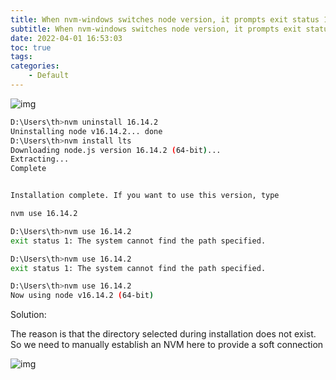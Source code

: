 ```yaml
---
title: When nvm-windows switches node version, it prompts exit status 1 The system cannot find the path specified.
subtitle: When nvm-windows switches node version, it prompts exit status 1 The system cannot find the path specified.
date: 2022-04-01 16:53:03
toc: true
tags: 
categories: 
    - Default
---
```


![img](https://raw.githubusercontent.com/james-curtis/james-curtis.github.io/static/images/85e161a177b14afa9db0fa69c5d15509.png)

```bash
D:\Users\th>nvm uninstall 16.14.2
Uninstalling node v16.14.2... done
D:\Users\th>nvm install lts
Downloading node.js version 16.14.2 (64-bit)...
Extracting...
Complete


Installation complete. If you want to use this version, type

nvm use 16.14.2

D:\Users\th>nvm use 16.14.2
exit status 1: The system cannot find the path specified.

D:\Users\th>nvm use 16.14.2
exit status 1: The system cannot find the path specified.

D:\Users\th>nvm use 16.14.2
Now using node v16.14.2 (64-bit)
```

Solution:

The reason is that the directory selected during installation does not exist. So we need to manually establish an NVM here to provide a soft connection

![img](https://raw.githubusercontent.com/james-curtis/james-curtis.github.io/static/images/2cdb465df81044a99da3f5504e7c4eaa.png)